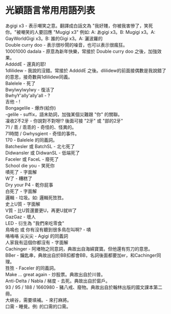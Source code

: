 # 光穎語言常用用語列表
あgigi x3 - 表示嘲笑之意。翻譯成白話文為 "我好賤，你被我害慘了，笑死你。"被嘲笑的人要回應 "Mugigi x3" 例如: A: あgigi x3。B: Mugigi x3。A: GayWorldGigi x3。B: 誰的Gigi x3。A: 灑波羅的
<br>
Double curry doo - 表示很吵鬧的噪音，也可以表示很瘋狂。
<br>
10001000 dadala - 原意為新年快樂，常接於 Double curry doo 之後，加強效果。
<br>
AddddE - 還真的耶!
<br>
1dlilidew - 我說的沒錯。常接於 AddddE 之後。dlilidew的前面接偶數是我說錯了的意思，接奇數與1dlilidew同義。
<br>
Balelele - 死了
<br>
Bwylwylwylwy - 復活了
<br>
BwhyY'ally'ally'all - ?
<br>
吉他 - !
<br>
Bongagelile - 爆炸(給你)
<br>
-gelile - suffix，語末助詞，加強某個災難跟 "你" 的關聯。
<br>
凜收2不2牙 - 你說對不對呀!? 後面可接 "2牙" 或 "部的2牙"
<br>
71 / 乖 / 乖乖的 - 奇怪的、怪異的。
<br>
71時間 / Gwhysgient - 奇怪的事件。
<br>
170 - Balelele 的同義詞。
<br>
Batchesler 或 BatchSL - 北七死了
<br>
Didwansler 或 DidwanSL - 低端死了
<br>
Faceler 或 FaceL - 廢死了
<br>
School die you - 笑死你
<br>
嘖死了 - 字面解
<br>
W了 - 糟糕了
<br>
Dry your P4 - 乾你屁事
<br>
白死了 - 字面解
<br>
邏輯 - 垃圾。如: 邏輯死狌狌。
<br>
史上U質 - 字面解
<br>
V質 - 比U質還要更U，再更U就W了
<br>
GazGaz - 壞人
<br>
LED - 衍生為 "我們來吃零食"
<br>
鳥鳴也 或 你有沒有聽到很多鳥在叫啊? - 嘖
<br>
咯咯咯 尖尖尖 - Agigi 的同義詞
<br>
人家我有這個你都沒有 - 字面解
<br>
Cachinger - 阿堵物之同意詞，典故出自海綿寶寶。但他還有剪刀的意思。
<br>
BBer - 鑰匙串，典故出自於BB扣都會BB，名詞後面都要加er，和Cachinger同理。
<br>
狌狌 - Faceler 的同義詞。
<br>
Make ... great again - 炒股票。典故出自於川普。
<br>
Anti-Delta / Nabla / 梯度 - 去死。典故出自於窗戶。
<br>
93 / 95 / 188 / 1660980 - 豬八戒、廢物。典故出自於翰林出版的國文課本第二冊。
<br>
大峽谷，需要填補。- 來打麻將。
<br>
口需 - 睡覺。例: 的口需的口需。
